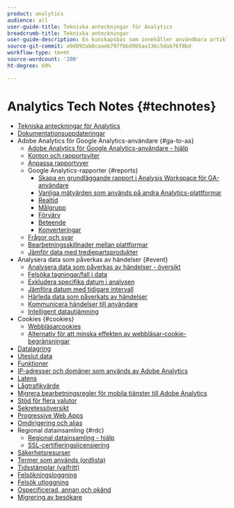 ```yaml
---
product: analytics
audience: all
user-guide-title: Tekniska anteckningar för Analytics
breadcrumb-title: Tekniska anteckningar
user-guide-description: En kunskapsbas som innehåller användbara artiklar som inte tillhör ett visst analysverktyg eller en viss komponent.
source-git-commit: a9d892ab8caaeb797fbbd9b5aa136c5dab76f8bd
workflow-type: tm+mt
source-wordcount: '200'
ht-degree: 69%

---
```



# Analytics Tech Notes {#technotes}

+ [Tekniska anteckningar för Analytics](home.md)
+ [Dokumentationsuppdateringar](doc-updates.md)
+ Adobe Analytics för Google Analytics-användare {#ga-to-aa}
   + [Adobe Analytics för Google Analytics-användare - hjälp](ga-to-aa/home.md)
   + [Konton och rapportsviter](ga-to-aa/accounts.md)
   + [Anpassa rapportvyer](ga-to-aa/customization.md)
   + Google Analytics-rapporter {#reports}
      + [Skapa en grundläggande rapport i Analysis Workspace för GA-användare](ga-to-aa/reports/create-report.md)
      + [Vanliga mätvärden som används på andra Analytics-plattformar](ga-to-aa/reports/common-metrics.md)
      + [Realtid](ga-to-aa/reports/realtime-reports.md)
      + [Målgrupp](ga-to-aa/reports/audience-reports.md)
      + [Förvärv](ga-to-aa/reports/acquisition-reports.md)
      + [Beteende](ga-to-aa/reports/behavior-reports.md)
      + [Konverteringar](ga-to-aa/reports/conversions-reports.md)
   + [Frågor och svar](ga-to-aa/faq.md)
   + [Bearbetningsskillnader mellan plattformar](ga-to-aa/processing-differences.md)
   + [Jämför data med tredjepartsprodukter](ga-to-aa/compare-data.md)
+ Analysera data som påverkas av händelser {#event}
   + [Analysera data som påverkas av händelser - översikt](event/overview.md)
   + [Felsöka tagningar/fall i data](event/spikes-drops.md)
   + [Exkludera specifika datum i analysen](event/segments.md)
   + [Jämföra datum med tidigare intervall](event/compare-dates.md)
   + [Härleda data som påverkats av händelser](event/calcmetrics.md)
   + [Kommunicera händelser till användare](event/communicate.md)
   + [Intelligent datautjämning](event/intelligent-data-smoothing.md)
+ Cookies {#cookies}
   + [Webbläsarcookies](cookies/cookies.md)
   + [Alternativ för att minska effekten av webbläsar-cookie-begränsningar](cookies/cookieless.md)
+ [Datalagring](data-retention.md)
+ [Uteslut data](exclude-data.md)
+ [Funktioner](releases.md)
+ [IP-adresser och domäner som används av Adobe Analytics](ip-addresses.md)
+ [Latens](latency.md)
+ [Lågtrafikvärde](low-traffic.md)
+ [Migrera bearbetningsregler för mobila tjänster till Adobe Analytics](migrate-mobile.md)
+ [Stöd för flera valutor](multicurrency.md)
+ [Sekretessöversikt](privacy-overview.md)
+ [Progressive Web Apps](pwa.md)
+ [Omdirigering och alias](redirects.md)
+ Regional datainsamling {#rdc}
   + [Regional datainsamling - hjälp](rdc/regional-data-collection.md)
   + [SSL-certifieringslicensiering](rdc/ssl-cert-licensing.md)
+ [Säkerhetsresurser](security.md)
+ [Termer som används (ordlista)](terms.md)
+ [Tidsstämplar (valfritt)](timestamps-optional.md)
+ [Felsökningsloggning](troubleshoot-login.md)
+ [Felsök utloggning](troubleshoot-sessions.md)
+ [Ospecificerad, annan och okänd](unspecified.md)
+ [Migrering av besökare](visitor-migration.md)
